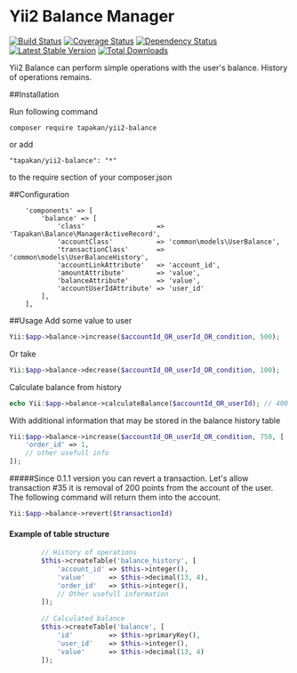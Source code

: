 # Yii2 Balance Manager

[![Build Status](https://travis-ci.org/Tapakan/yii2-balance.svg?branch=dev)](https://travis-ci.org/Tapakan/yii2-balance) [![Coverage Status](https://coveralls.io/repos/github/Tapakan/yii2-balance/badge.svg?branch=dev)](https://coveralls.io/github/Tapakan/yii2-balance?branch=dev) [![Dependency Status](https://www.versioneye.com/user/projects/589e2bdc940b230032da58f5/badge.svg?style=flat-square)](https://www.versioneye.com/user/projects/589e2bdc940b230032da58f5) [![Latest Stable Version](https://poser.pugx.org/tapakan/yii2-balance/v/stable)](https://packagist.org/packages/tapakan/yii2-balance) [![Total Downloads](https://poser.pugx.org/tapakan/yii2-balance/downloads)](https://packagist.org/packages/tapakan/yii2-balance)

Yii2 Balance can perform simple operations with the user's balance.
History of operations remains.

##Installation

Run following command 
```
composer require tapakan/yii2-balance
```
or add 
```
"tapakan/yii2-balance": "*"
```
to the require section of your composer.json

##Configuration

```
    'components' => [
        'balance' => [
            'class'                  => 'Tapakan\Balance\ManagerActiveRecord',
            'accountClass'           => 'common\models\UserBalance',
            'transactionClass'       => 'common\models\UserBalanceHistory',
            'accountLinkAttribute'   => 'account_id',
            'amountAttribute'        => 'value',
            'balanceAttribute'       => 'value',
            'accountUserIdAttribute' => 'user_id'
        ],
    ],
```

##Usage
Add some value to user
 ```php
Yii:$app->balance->increase($accountId_OR_userId_OR_condition, 500);
 ```
Or take
```php
Yii:$app->balance->decrease($accountId_OR_userId_OR_condition, 100);
```

Calculate balance from history
```php
echo Yii:$app->balance->calculateBalance($accountId_OR_userId); // 400
```

With additional information that may be stored in the balance history table
```php
Yii:$app->balance->increase($accountId_OR_userId_OR_condition, 750, [
    'order_id' => 1,
    // other usefull info
]);
```

#####Since 0.1.1  version you can revert a transaction.
Let's allow transaction #35 it is removal of 200 points from the account of the user. The following command will return them into the account.
```php
Yii:$app->balance->revert($transactionId)
```

#### Example of table structure
```php
        // History of operations
        $this->createTable('balance_history', [
            'account_id' => $this->integer(),
            'value'      => $this->decimal(13, 4),
            'order_id'   => $this->integer(),
            // Other usefull information
        ]);
        
        // Calculated balance
        $this->createTable('balance', [
            'id'         => $this->primaryKey(),
            'user_id'    => $this->integer(),
            'value'      => $this->decimal(13, 4)
        ]);
```
